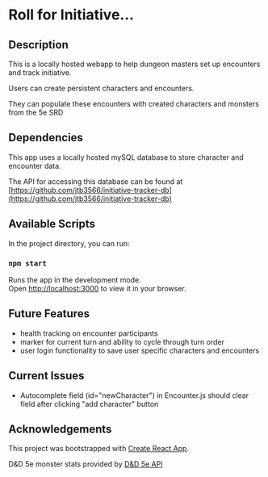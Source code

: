 # Roll for Initiative...

## Description

This is a locally hosted webapp to help dungeon masters set up encounters and track initiative. 

Users can create persistent characters and encounters.

They can populate these encounters with created characters and monsters from the 5e SRD

## Dependencies

This app uses a locally hosted mySQL database to store character and encounter data.

The API for accessing this database can be found at [https://github.com/jtb3566/initiative-tracker-db](https://github.com/jtb3566/initiative-tracker-db)

## Available Scripts

In the project directory, you can run:

### `npm start`

Runs the app in the development mode.\
Open [http://localhost:3000](http://localhost:3000) to view it in your browser.

## Future Features

- health tracking on encounter participants
- marker for current turn and ability to cycle through turn order
- user login functionality to save user specific characters and encounters

## Current Issues

- Autocomplete field (id="newCharacter") in Encounter.js should clear field after clicking "add character" button

## Acknowledgements 

This project was bootstrapped with [Create React App](https://github.com/facebook/create-react-app).

D&D 5e monster stats provided by [D&D 5e API](https://www.dnd5eapi.co/)